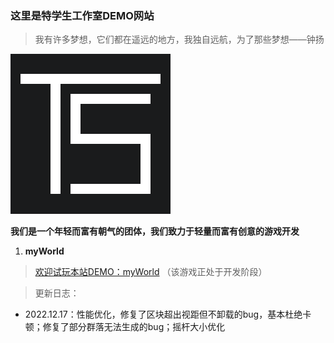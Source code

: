 ### 这里是特学生工作室DEMO网站
> 我有许多梦想，它们都在遥远的地方，我独自远航，为了那些梦想——钟扬

![image](icon.png)

 **我们是一个年轻而富有朝气的团体，我们致力于轻量而富有创意的游戏开发** 

1.  **myWorld**
> [欢迎试玩本站DEMO：myWorld](http://yuanchuangspring.github.io/myworld)
（该游戏正处于开发阶段）

> 更新日志：
 *  2022.12.17：性能优化，修复了区块超出视距但不卸载的bug，基本杜绝卡顿；修复了部分群落无法生成的bug；摇杆大小优化
